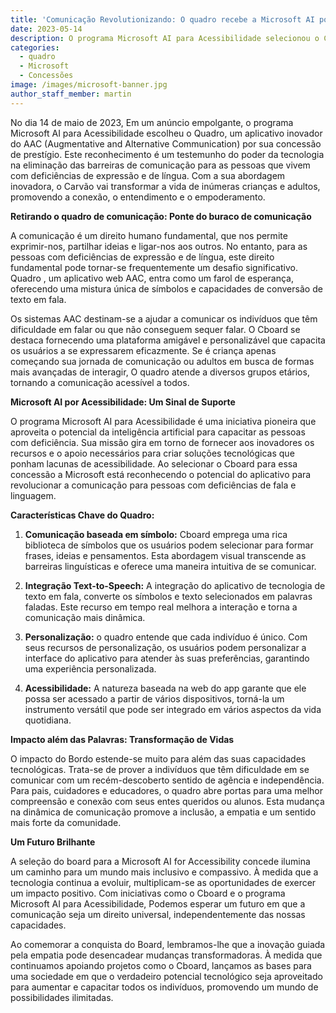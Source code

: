 ```yaml
---
title: 'Comunicação Revolutionizando: O quadro recebe a Microsoft AI por concessão de acessibilidade'
date: 2023-05-14
description: O programa Microsoft AI para Acessibilidade selecionou o Cboard.
categories:
  - quadro
  - Microsoft
  - Concessões
image: /images/microsoft-banner.jpg
author_staff_member: martin
---
```


No dia 14 de maio de 2023, Em um anúncio empolgante, o programa Microsoft AI para Acessibilidade escolheu o Quadro, um aplicativo inovador do AAC (Augmentative and Alternative Communication) por sua concessão de prestígio. Este reconhecimento é um testemunho do poder da tecnologia na eliminação das barreiras de comunicação para as pessoas que vivem com deficiências de expressão e de língua. Com a sua abordagem inovadora, o Carvão vai transformar a vida de inúmeras crianças e adultos, promovendo a conexão, o entendimento e o empoderamento.

**Retirando o quadro de comunicação: Ponte do buraco de comunicação**

A comunicação é um direito humano fundamental, que nos permite exprimir-nos, partilhar ideias e ligar-nos aos outros. No entanto, para as pessoas com deficiências de expressão e de língua, este direito fundamental pode tornar-se frequentemente um desafio significativo. Quadro , um aplicativo web AAC, entra como um farol de esperança, oferecendo uma mistura única de símbolos e capacidades de conversão de texto em fala.

Os sistemas AAC destinam-se a ajudar a comunicar os indivíduos que têm dificuldade em falar ou que não conseguem sequer falar. O Cboard se destaca fornecendo uma plataforma amigável e personalizável que capacita os usuários a se expressarem eficazmente. Se é criança apenas começando sua jornada de comunicação ou adultos em busca de formas mais avançadas de interagir, O quadro atende a diversos grupos etários, tornando a comunicação acessível a todos.

**Microsoft AI por Acessibilidade: Um Sinal de Suporte**

O programa Microsoft AI para Acessibilidade é uma iniciativa pioneira que aproveita o potencial da inteligência artificial para capacitar as pessoas com deficiência. Sua missão gira em torno de fornecer aos inovadores os recursos e o apoio necessários para criar soluções tecnológicas que ponham lacunas de acessibilidade. Ao selecionar o Cboard para essa concessão a Microsoft está reconhecendo o potencial do aplicativo para revolucionar a comunicação para pessoas com deficiências de fala e linguagem.

**Características Chave do Quadro:**

1. **Comunicação baseada em símbolo:** Cboard emprega uma rica biblioteca de símbolos que os usuários podem selecionar para formar frases, ideias e pensamentos. Esta abordagem visual transcende as barreiras linguísticas e oferece uma maneira intuitiva de se comunicar.

2. **Integração Text-to-Speech:** A integração do aplicativo de tecnologia de texto em fala, converte os símbolos e texto selecionados em palavras faladas. Este recurso em tempo real melhora a interação e torna a comunicação mais dinâmica.

3. **Personalização:** o quadro entende que cada indivíduo é único. Com seus recursos de personalização, os usuários podem personalizar a interface do aplicativo para atender às suas preferências, garantindo uma experiência personalizada.

4. **Acessibilidade:** A natureza baseada na web do app garante que ele possa ser acessado a partir de vários dispositivos, torná-la um instrumento versátil que pode ser integrado em vários aspectos da vida quotidiana.

**Impacto além das Palavras: Transformação de Vidas**

O impacto do Bordo estende-se muito para além das suas capacidades tecnológicas. Trata-se de prover a indivíduos que têm dificuldade em se comunicar com um recém-descoberto sentido de agência e independência. Para pais, cuidadores e educadores, o quadro abre portas para uma melhor compreensão e conexão com seus entes queridos ou alunos. Esta mudança na dinâmica de comunicação promove a inclusão, a empatia e um sentido mais forte da comunidade.

**Um Futuro Brilhante**

A seleção do board para a Microsoft AI for Accessibility concede ilumina um caminho para um mundo mais inclusivo e compassivo. À medida que a tecnologia continua a evoluir, multiplicam-se as oportunidades de exercer um impacto positivo. Com iniciativas como o Cboard e o programa Microsoft AI para Acessibilidade, Podemos esperar um futuro em que a comunicação seja um direito universal, independentemente das nossas capacidades.

Ao comemorar a conquista do Board, lembramos-lhe que a inovação guiada pela empatia pode desencadear mudanças transformadoras. À medida que continuamos apoiando projetos como o Cboard, lançamos as bases para uma sociedade em que o verdadeiro potencial tecnológico seja aproveitado para aumentar e capacitar todos os indivíduos, promovendo um mundo de possibilidades ilimitadas.